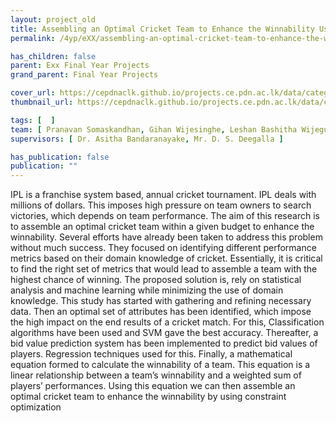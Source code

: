 ```yaml
---
layout: project_old
title: Assembling an Optimal Cricket Team to Enhance the Winnability Using Machine Learning Techniques
permalink: /4yp/eXX/assembling-an-optimal-cricket-team-to-enhance-the-winnability

has_children: false
parent: Exx Final Year Projects
grand_parent: Final Year Projects

cover_url: https://cepdnaclk.github.io/projects.ce.pdn.ac.lk/data/categories/3yp/data/categories/fyp/cover_page.jpg
thumbnail_url: https://cepdnaclk.github.io/projects.ce.pdn.ac.lk/data/categories/3yp/data/categories/fyp/thumbnail.jpg

tags: [	 ]
team: [ Pranavan Somaskandhan, Gihan Wijesinghe, Leshan Bashitha Wijegunawardana ]
supervisors: [ Dr. Asitha Bandaranayake, Mr. D. S. Deegalla ]

has_publication: false
publication: ""
---
```


IPL is a franchise system based, annual cricket tournament. IPL deals with millions of dollars. This imposes high pressure on team owners to search victories, which depends on team performance. The aim of this research is to assemble an optimal cricket team within a given budget to enhance the winnability. Several efforts have already been taken to address this problem without much success. They focused on identifying different performance metrics based on their domain knowledge of cricket. Essentially, it is critical to find the right set of metrics that would lead to assemble a team with the highest chance of winning. The proposed solution is, rely on statistical analysis and machine learning while minimizing the use of domain knowledge. This study has started with gathering and refining necessary data. Then an optimal set of attributes has been identified, which impose the high impact on the end results of a cricket match. For this, Classification algorithms have been used and SVM gave the best accuracy. Thereafter, a bid value prediction system has been implemented to predict bid values of players. Regression techniques used for this. Finally, a mathematical equation formed to calculate the winnability of a team. This equation is a linear relationship between a team’s winnability and a weighted sum of players’ performances. Using this equation we can then assemble an optimal cricket team to enhance the winnability by using constraint optimization
